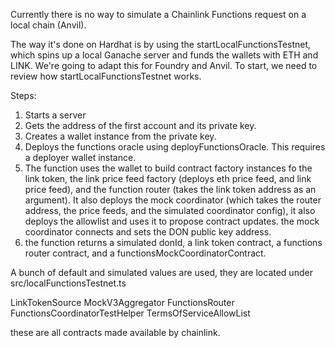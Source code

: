 Currently there is no way to simulate a Chainlink Functions request on a local chain (Anvil).

The way it's done on Hardhat is by using the startLocalFunctionsTestnet, which spins up a local Ganache server and funds the wallets with ETH and LINK.
We're going to adapt this for Foundry and Anvil. To start, we need to review how startLocalFunctionsTestnet works.

Steps:

1. Starts a server
2. Gets the address of the first account and its private key.
3. Creates a wallet instance from the private key.
4. Deploys the functions oracle using deployFunctionsOracle. This requires a deployer wallet instance.
5. The function uses the wallet to build contract factory instances fo the link token, the link price feed factory (deploys eth price feed, and link price feed), and the function router (takes the link token address as an argument). It also deploys the mock coordinator (which takes the router address, the price feeds, and the simulated coordinator config), it also deploys the allowlist and uses it to propose contract updates. the mock coordinator connects and sets the DON public key address.
6. the function returns a simulated donId, a link token contract, a functions router contract, and a functionsMockCoordinatorContract.

A bunch of default and simulated values are used, they are located under src/localFunctionsTestnet.ts

LinkTokenSource
MockV3Aggregator
FunctionsRouter
FunctionsCoordinatorTestHelper
TermsOfServiceAllowList

these are all contracts made available by chainlink.

